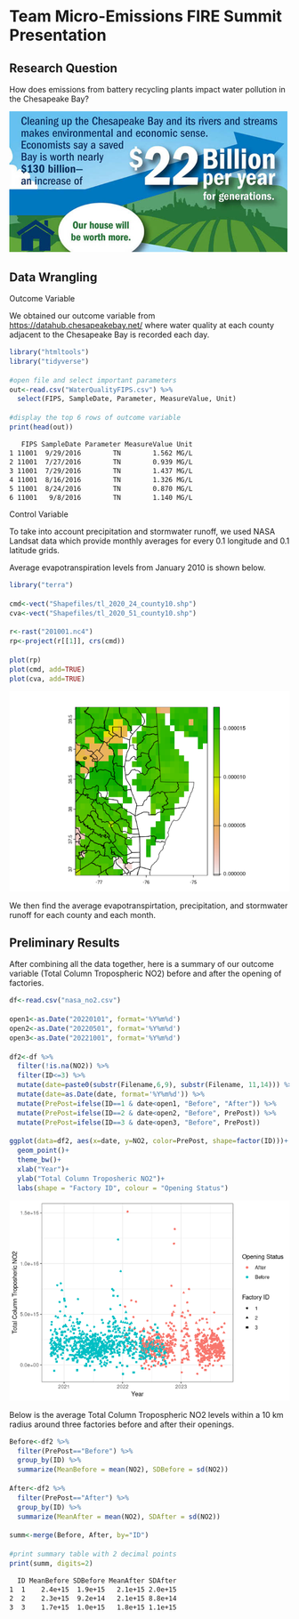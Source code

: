 # Team Micro-Emissions FIRE Summit Presentation

## Research Question

How does emissions from battery recycling plants impact water pollution
in the Chesapeake Bay?

<img src="infographic.jpg" width="500"
alt="Image Source: Chesapeake Bay Foundation" />

## Data Wrangling

Outcome Variable

We obtained our outcome variable from
<https://datahub.chesapeakebay.net/> where water quality at each county
adjacent to the Chesapeake Bay is recorded each day.

``` r
library("htmltools")
library("tidyverse")

#open file and select important parameters
out<-read.csv("WaterQualityFIPS.csv") %>%
  select(FIPS, SampleDate, Parameter, MeasureValue, Unit)

#display the top 6 rows of outcome variable
print(head(out))
```

       FIPS SampleDate Parameter MeasureValue Unit
    1 11001  9/29/2016        TN        1.562 MG/L
    2 11001  7/27/2016        TN        0.939 MG/L
    3 11001  7/29/2016        TN        1.437 MG/L
    4 11001  8/16/2016        TN        1.326 MG/L
    5 11001  8/24/2016        TN        0.870 MG/L
    6 11001   9/8/2016        TN        1.140 MG/L

Control Variable

To take into account precipitation and stormwater runoff, we used NASA
Landsat data which provide monthly averages for every 0.1 longitude and
0.1 latitude grids.

Average evapotranspiration levels from January 2010 is shown below.

``` r
library("terra")

cmd<-vect("Shapefiles/tl_2020_24_county10.shp")
cva<-vect("Shapefiles/tl_2020_51_county10.shp")

r<-rast("201001.nc4")
rp<-project(r[[1]], crs(cmd))

plot(rp)
plot(cmd, add=TRUE)
plot(cva, add=TRUE)
```

![](README_files/figure-commonmark/unnamed-chunk-2-1.png)

We then find the average evapotranspirtation, precipitation, and
stormwater runoff for each county and each month.

## Preliminary Results

After combining all the data together, here is a summary of our outcome
variable (Total Column Tropospheric NO2) before and after the opening of
factories.

``` r
df<-read.csv("nasa_no2.csv")

open1<-as.Date("20220101", format='%Y%m%d')
open2<-as.Date("20220501", format='%Y%m%d')
open3<-as.Date("20221001", format='%Y%m%d')

df2<-df %>%
  filter(!is.na(NO2)) %>%
  filter(ID<=3) %>%
  mutate(date=paste0(substr(Filename,6,9), substr(Filename, 11,14))) %>%
  mutate(date=as.Date(date, format='%Y%m%d')) %>%
  mutate(PrePost=ifelse(ID==1 & date<open1, "Before", "After")) %>%
  mutate(PrePost=ifelse(ID==2 & date<open2, "Before", PrePost)) %>%
  mutate(PrePost=ifelse(ID==3 & date<open3, "Before", PrePost))

ggplot(data=df2, aes(x=date, y=NO2, color=PrePost, shape=factor(ID)))+
  geom_point()+
  theme_bw()+
  xlab("Year")+
  ylab("Total Column Troposheric NO2")+
  labs(shape = "Factory ID", colour = "Opening Status")
```

![](README_files/figure-commonmark/unnamed-chunk-3-1.png)

Below is the average Total Column Tropospheric NO2 levels within a 10 km
radius around three factories before and after their openings.

``` r
Before<-df2 %>%
  filter(PrePost=="Before") %>%
  group_by(ID) %>%
  summarize(MeanBefore = mean(NO2), SDBefore = sd(NO2))

After<-df2 %>%
  filter(PrePost=="After") %>%
  group_by(ID) %>%
  summarize(MeanAfter = mean(NO2), SDAfter = sd(NO2))

summ<-merge(Before, After, by="ID")

#print summary table with 2 decimal points
print(summ, digits=2)
```

      ID MeanBefore SDBefore MeanAfter SDAfter
    1  1    2.4e+15  1.9e+15   2.1e+15 2.0e+15
    2  2    2.3e+15  9.2e+14   2.1e+15 8.8e+14
    3  3    1.7e+15  1.0e+15   1.8e+15 1.1e+15
